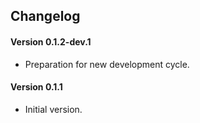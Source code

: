 ## Changelog

#### Version 0.1.2-dev.1
* Preparation for new development cycle.

#### Version 0.1.1
* Initial version.

